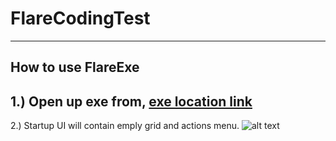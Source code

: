 # FlareCodingTest

----------------
How to use FlareExe
---------------
1.) Open up exe from, [exe location link](https://github.com/MarkSuguitan-10/FlareCodingTest/tree/main/FlareCodingTestExe)
---------------
2.) Startup UI will contain emply grid and actions menu. 
![alt text]([https://github.com/[username]/[reponame]/blob/[branch]/image.jpg?raw=true](https://github.com/MarkSuguitan-10/FlareCodingTest/blob/main/FlareScreenshot/FlareStartup.png))
